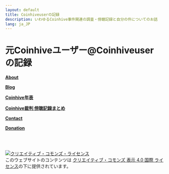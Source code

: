 ```yaml
---
layout: default
title: Coinhiveuserの記録
description: いわゆるCoinhive事件関連の調査・傍聴記録と自分の件についてのお話
lang: ja_JP
---
```


# 元Coinhiveユーザー@Coinhiveuser の記録  

**[About](https://coinhiveuser.github.io/about/about.html)**  

[**Blog**](https://coinhiveuser.github.io/blog/blog.html)

**[Coinhive年表](https://coinhiveuser.github.io/chhistory/chhistory.html)**  

**[Coinhive裁判 傍聴記録まとめ](https://coinhiveuser.github.io/chtrialreport/chtrialreport.html)**  

**[Contact](https://coinhiveuser.github.io/contact/contact.html)**  

[**Donation**](https://coinhiveuser.github.io/donation/donation.html)

<br/>

<br/>

<a rel="license" href="http://creativecommons.org/licenses/by/4.0/"><img alt="クリエイティブ・コモンズ・ライセンス" style="border-width:0" src="https://i.creativecommons.org/l/by/4.0/88x31.png" /></a><br />このウェブサイトのコンテンツは <a rel="license" href="http://creativecommons.org/licenses/by/4.0/">クリエイティブ・コモンズ 表示 4.0 国際 ライセンス</a>の下に提供されています。